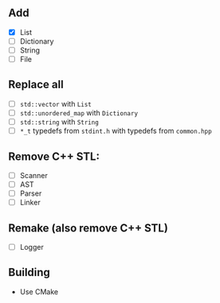 ## Add
- [x] List
- [ ] Dictionary
- [ ] String
- [ ] File

## Replace all
- [ ] `std::vector` with `List`
- [ ] `std::unordered_map` with `Dictionary`
- [ ] `std::string` with `String`
- [ ] `*_t` typedefs from `stdint.h` with typedefs from `common.hpp`

## Remove C++ STL:
- [ ] Scanner
- [ ] AST
- [ ] Parser
- [ ] Linker

## Remake (also remove C++ STL)
- [ ] Logger

## Building
- Use CMake